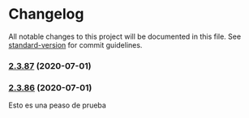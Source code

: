 # Changelog

All notable changes to this project will be documented in this file. See [standard-version](https://github.com/conventional-changelog/standard-version) for commit guidelines.

### [2.3.87](https://github.com/dobleamarilla/tocGameV2/compare/v2.3.86...v2.3.87) (2020-07-01)

### [2.3.86](https://github.com/dobleamarilla/tocGameV2/compare/v2.3.85...v2.3.86) (2020-07-01)

Esto es una peaso de prueba